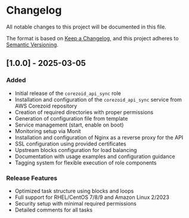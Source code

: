 # Changelog

All notable changes to this project will be documented in this file.

The format is based on [Keep a Changelog](https://keepachangelog.com/en/1.0.0/),
and this project adheres to [Semantic Versioning](https://semver.org/spec/v2.0.0.html).

## [1.0.0] - 2025-03-05

### Added
- Initial release of the `corezoid_api_sync` role
- Installation and configuration of the `corezoid_api_sync` service from AWS Corezoid repository
- Creation of required directories with proper permissions
- Generation of configuration file from template
- Service management (start, enable on boot)
- Monitoring setup via Monit
- Installation and configuration of Nginx as a reverse proxy for the API
- SSL configuration using provided certificates
- Upstream blocks configuration for load balancing
- Documentation with usage examples and configuration guidance
- Tagging system for flexible execution of role components

### Release Features
- Optimized task structure using blocks and loops
- Full support for RHEL/CentOS 7/8/9 and Amazon Linux 2/2023
- Security setup with minimal required permissions
- Detailed comments for all tasks